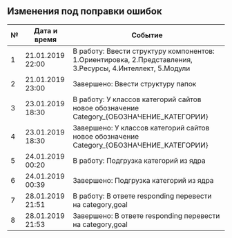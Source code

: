 ## Изменения под поправки ошибок

| № | Дата и время | Событие
 ------------- | ------------- | ------------- | 
| 1 | 21.01.2019 22:00 | В работу: Ввести структуру компонентов: 1.Ориентировка, 2.Представления, 3.Ресурсы, 4.Интеллект, 5.Модули
| 2 | 21.01.2019 23:00 | Завершено: Ввести структуру папок
| 3 | 23.01.2019 18:30 | В работу: У классов категорий сайтов новое обозначение Category_{ОБОЗНАЧЕНИЕ_КАТЕГОРИИ}
| 4 | 23.01.2019 18:30 | Завершено: У классов категорий сайтов новое обозначение Category_{ОБОЗНАЧЕНИЕ_КАТЕГОРИИ}
| 5 | 24.01.2019 00:20 | В работу: Подгрузка категорий из ядра
| 6 | 24.01.2019 00:39 | Завершено: Подгрузка категорий из ядра
| 7 | 28.01.2019 21:51 | В работу: В ответе responding перевести на category,goal
| 8 | 28.01.2019 21:53 | Завершено: В ответе responding перевести на category,goal
